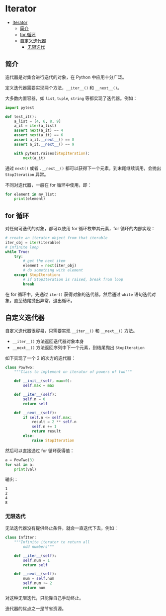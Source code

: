 # Iterator

- [Iterator](#iterator)
  - [简介](#%e7%ae%80%e4%bb%8b)
  - [for 循环](#for-%e5%be%aa%e7%8e%af)
  - [自定义迭代器](#%e8%87%aa%e5%ae%9a%e4%b9%89%e8%bf%ad%e4%bb%a3%e5%99%a8)
    - [无限迭代](#%e6%97%a0%e9%99%90%e8%bf%ad%e4%bb%a3)

## 简介

迭代器是对集合进行迭代的对象，在 Python 中应用十分广泛。

定义迭代器需要实现两个方法，`__iter__()` 和 `__next__()`。

大多数内置容器，如 `list`, `tuple`, `string` 等都实现了迭代器。例如：

```py
import pytest

def test_it():
    a_list = [4, 6, 8, 9]
    a_it = iter(a_list)
    assert next(a_it) == 4
    assert next(a_it) == 6
    assert a_it.__next__() == 8
    assert a_it.__next__() == 9

    with pytest.raises(StopIteration):
        next(a_it)
```

通过 `next()` 或者 `.__next__()` 都可以获得下一个元素，到末尾继续调用，会抛出 `StopIteration` 异常。

不同对迭代器，一般在 for 循环中使用，即：

```py
for element in my_list:
    print(element)
```

## for 循环

对任何可迭代的对象，都可以使用 for 循环枚举其元素，for 循环的内部实现：

```py
# create an iterator object from that iterable
iter_obj = iter(iterable)
# infinite loop
while True:
    try:
        # get the next item
        element = next(iter_obj)
        # do something with element
    except StopIteration:
        # if StopIteration is raised, break from loop
        break
```

在 for 循环中，先通过 `iter()` 获得对象的迭代器，然后通过 `while` 语句迭代对象，直至结尾抛出异常，退出循环。

## 自定义迭代器

自定义迭代器很容易，只需要实现 `__iter__()` 和 `__next__()` 方法。

- `__iter__()` 方法返回迭代器对象本身
- `__next__()` 方法返回序列中下一个元素，到结尾抛出 `StopIteration`

如下实现了一个 2 的次方的迭代器：

```py
class PowTwo:
    """Class to implement on iterator of powers of two"""

    def __init__(self, max=0):
        self.max = max

    def __iter__(self):
        self.n = 0
        return self

    def __next__(self):
        if self.n <= self.max:
            result = 2 ** self.n
            self.n += 1
            return result
        else:
            raise StopIteration
```

然后可以直接通过 for 循环获得值：

```py
a = PowTwo(3)
for val in a:
    print(val)
```

输出：

```cmd
1
2
4
8
```

### 无限迭代

无法迭代器没有提供终止条件，就会一直迭代下去，例如：

```py
class InfIter:
    """Infinite iterator to return all
        odd numbers"""

    def __iter__(self):
        self.num = 1
        return self

    def __next__(self):
        num = self.num
        self.num += 2
        return num
```

对这种无限迭代，只能靠自己手动终止。

迭代器的优点之一是节省资源。
